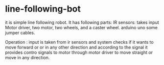 # line-following-bot
it is simple line following robot.
It has following parts:
IR sensors: takes input
Motor driver, two motor, two wheels, and a caster wheel.
arduino uno 
some jumper cables.

Operation : input is taken from ir sensors and system checks if it wants to move forward or or in any other direction and according to the signal it provides contro signals to motor through motor driver to move straight or move in any direction.
